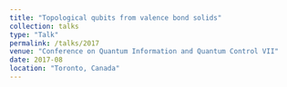 ```yaml
---
title: "Topological qubits from valence bond solids"
collection: talks
type: "Talk"
permalink: /talks/2017
venue: "Conference on Quantum Information and Quantum Control VII"
date: 2017-08
location: "Toronto, Canada"
---
```


